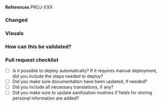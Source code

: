 **References** <!-- Link to the Jira task -->
PROJ-XXX

### Changed <!-- What changed with this PR -->

### Visuals <!-- Add here some screenshots -->

### How can this be validated? <!-- Instructions for QA -->

### Pull request checklist
- [ ] Is it possible to deploy automatically? If it requires manual deployment, did you include the steps needed to deploy?
- [ ] Did you make sure documentation have been updated, if needed?
- [ ] Did you include all necessary translations, if any?
- [ ] Did you make sure to update sanitization routines if fields for storing personal information are added?
